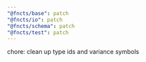 ```yaml
---
"@fncts/base": patch
"@fncts/io": patch
"@fncts/schema": patch
"@fncts/test": patch
---
```


chore: clean up type ids and variance symbols
